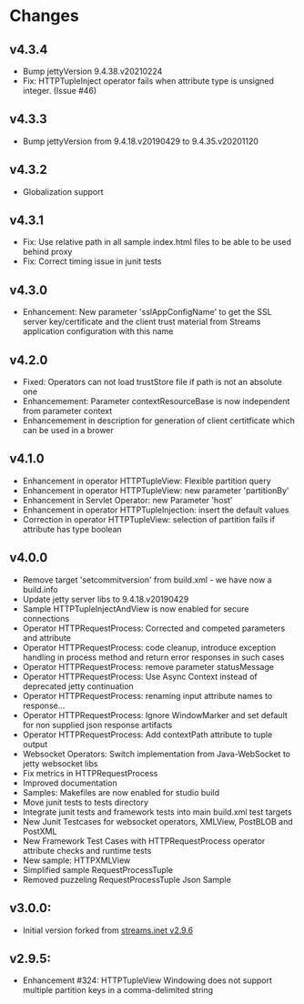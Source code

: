 # Changes

## v4.3.4
* Bump jettyVersion 9.4.38.v20210224
* Fix: HTTPTupleInject operator fails when attribute type is unsigned integer. (Issue #46)

## v4.3.3
* Bump jettyVersion from 9.4.18.v20190429 to 9.4.35.v20201120

## v4.3.2
* Globalization support

## v4.3.1
* Fix: Use relative path in all sample index.html files to be able to be used behind proxy
* Fix: Correct timing issue in junit tests

## v4.3.0
* Enhancement: New parameter 'sslAppConfigName' to get the SSL server key/certificate and the client trust material from Streams application configuration with this name

## v4.2.0
* Fixed: Operators can not load trustStore file if path is not an absolute one
* Enhancemement: Parameter contextResourceBase is now independent from parameter context
* Enhancemement in description for generation of client certitficate which can be used in a brower

## v4.1.0
* Enhancement in operator HTTPTupleView: Flexible partition query
* Enhancement in operator HTTPTupleView: new parameter 'partitionBy'
* Enhancement in Servlet Operator: new Parameter 'host'
* Enhancement in operator HTTPTupleInjection: insert the default values
* Correction in operator HTTPTupleView: selection of partition fails if attribute has type boolean

## v4.0.0
* Remove target 'setcommitversion' from build.xml - we have now a build.info
* Update jetty server libs to 9.4.18.v20190429
* Sample HTTPTupleInjectAndView is now enabled for secure connections
* Operator HTTPRequestProcess: Corrected and competed parameters and attribute
* Operator HTTPRequestProcess: code cleanup, introduce exception handling in process method and return error responses in such cases
* Operator HTTPRequestProcess: remove parameter statusMessage
* Operator HTTPRequestProcess: Use Async Context instead of deprecated jetty continuation
* Operator HTTPRequestProcess: renaming input attribute names to response...
* Operator HTTPRequestProcess: Ignore WindowMarker and set default for non supplied json response artifacts
* Operator HTTPRequestProcess: Add contextPath attribute to tuple output
* Websocket Operators: Switch implementation from Java-WebSocket to jetty websocket libs
* Fix metrics in HTTPRequestProcess
* Improved documentation
* Samples: Makefiles are now enabled for studio build
* Move junit tests to tests directory
* Integrate junit tests and framework tests into main build.xml test targets
* New Junit Testcases for websocket operators, XMLView, PostBLOB and PostXML
* New Framework Test Cases with HTTPRequestProcess operator attribute checks and runtime tests
* New sample: HTTPXMLView
* Simplified sample RequestProcessTuple
* Removed puzzeling RequestProcessTuple Json Sample

## v3.0.0:
* Initial version forked from [streams.inet v2.9.6](https://github.com/IBMStreams/streamsx.inet/tree/v2.9.6)

## v2.9.5:
* Enhancement #324: HTTPTupleView Windowing does not support multiple partition keys in a comma-delimited string

